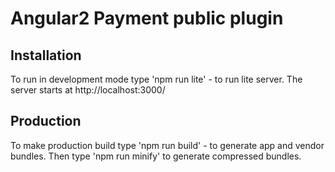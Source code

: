 # Angular2 Payment public plugin
## Installation
To run in development mode type 'npm run lite' - to run lite server. The server starts at http://localhost:3000/

## Production
To make production build type 'npm run build' - to generate app and vendor bundles. Then type 'npm run minify' to generate compressed bundles.
